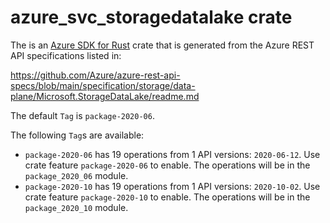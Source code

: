 # azure_svc_storagedatalake crate

The is an [Azure SDK for Rust](https://github.com/Azure/azure-sdk-for-rust) crate that is generated from the Azure REST API specifications listed in:

https://github.com/Azure/azure-rest-api-specs/blob/main/specification/storage/data-plane/Microsoft.StorageDataLake/readme.md

The default `Tag` is `package-2020-06`.

The following `Tag`s are available:

- `package-2020-06` has 19 operations from 1 API versions: `2020-06-12`. Use crate feature `package-2020-06` to enable. The operations will be in the `package_2020_06` module.
- `package-2020-10` has 19 operations from 1 API versions: `2020-10-02`. Use crate feature `package-2020-10` to enable. The operations will be in the `package_2020_10` module.